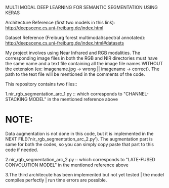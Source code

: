 MULTI MODAL DEEP LEARNING FOR SEMANTIC SEGMENTATION USING KERAS

Architecture Reference (first two models in this link): http://deepscene.cs.uni-freiburg.de/index.html

Dataset Reference (Freiburg forest multimodal/spectral annotated): http://deepscene.cs.uni-freiburg.de/index.html#datasets

My project involves using Near Infrared and RGB modalities.
The corresponding image files in both the RGB and NIR directories must have the same name and a text file containing all the image file names WITHOUT the extension (ex: imagename.jpg -> wrong || imagename -> correct).
The path to the text file will be mentioned in the comments of the code.


This repository contains two files::

1.nir_rgb_segmentation_arc_1.py :: which corresponds to "CHANNEL-STACKING MODEL" in the mentioned reference above
# NOTE:
Data augmentation is not done in this code, but it is implemented in the NEXT FILE('nir_rgb_segmentation_arc_2.py').
The augmentation part is same for both the codes, so you can simply copy paste that part to this code if needed.


2.nir_rgb_segmentation_arc_2.py :: which corresponds to "LATE-FUSED CONVOLUTION MODEL" in the mentioned reference above

3.The third architecute has been implemented but not yet tested | the model compiles perfectly | run time errors are possible. 
